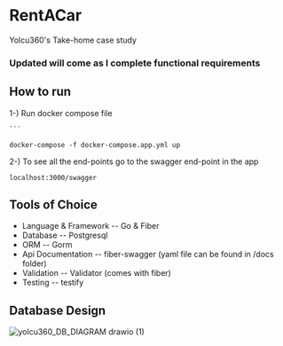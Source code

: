 # RentACar

Yolcu360's Take-home case study

### Updated will come as I complete functional requirements

## How to run

1-) Run docker compose file

` ``` `

```console
docker-compose -f docker-compose.app.yml up
```

2-) To see all the end-points go to the swagger end-point in the app

```URL
localhost:3000/swagger
```

## Tools of Choice

* Language & Framework -- Go & Fiber
* Database -- Postgresql
* ORM -- Gorm
* Api Documentation -- fiber-swagger (yaml file can be found in /docs folder)
* Validation -- Validator (comes with fiber)
* Testing -- testify

## Database Design

![yolcu360_DB_DIAGRAM drawio (1)](https://user-images.githubusercontent.com/29152340/175826289-618e7e8f-a7e2-43de-a07c-f7c1c18f53da.svg)
